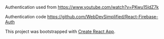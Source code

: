 
Authentication used from https://www.youtube.com/watch?v=PKwu15ldZ7k

Authentication code https://github.com/WebDevSimplified/React-Firebase-Auth

This project was bootstrapped with [Create React App](https://github.com/facebook/create-react-app).
